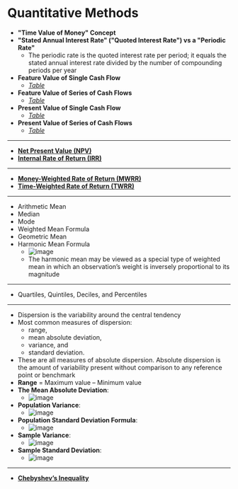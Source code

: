 # Quantitative Methods

- **"Time Value of Money" Concept**
- **"Stated Annual Interest Rate" ("Quoted Interest Rate") vs a "Periodic Rate"**
  - The periodic rate is the quoted interest rate per period; it equals the stated annual interest rate divided by the number of compounding periods per year
- **Feature Value of Single Cash Flow**
  - *[Table](https://github.com/Mike-Vilms/cfa-i-qm/blob/main/Present-and-Future-Value.md#i-future-value)*
- **Feature Value of Series of Cash Flows**
  - *[Table](https://github.com/Mike-Vilms/cfa-i-qm/blob/main/Present-and-Future-Value.md#iii-future-value-of-an-ordinary-annuity)*
- **Present Value of Single Cash Flow**
  - *[Table](https://github.com/Mike-Vilms/cfa-i-qm/blob/main/Present-and-Future-Value.md#ii-present-value)*
- **Present Value of Series of Cash Flows**
  - *[Table](https://github.com/Mike-Vilms/cfa-i-qm/blob/main/Present-and-Future-Value.md#iv-present-value-of-an-ordinary-annuity)*
---
- **[Net Present Value (NPV)](https://github.com/Mike-Vilms/cfa-i-qm/blob/main/Net-Present-Value.md)**
- **[Internal Rate of Return (IRR)](https://github.com/Mike-Vilms/cfa-i-qm/blob/main/Internal-Rate-of-Return.md)**
---
- **[Money-Weighted Rate of Return (MWRR)](https://github.com/Mike-Vilms/cfa-i-qm/blob/main/Money-Weighted-Rate-of-Return.md)**
- **[Time-Weighted Rate of Return (TWRR)](https://github.com/Mike-Vilms/cfa-i-qm/blob/main/Time-Weighted-Rate-of-Return.md)**
---
- Arithmetic Mean
- Median
- Mode
- Weighted Mean Formula
- Geometric Mean
- Harmonic Mean Formula
  - ![image](https://user-images.githubusercontent.com/85560091/140595304-8b5f9a5e-5a9a-47f0-9348-4a9b9f30f7bf.png) 
  - The harmonic mean may be viewed as a special type of weighted mean in which an 
observation’s weight is inversely proportional to its magnitude
---
- Quartiles, Quintiles, Deciles, and Percentiles
---
- Dispersion is the variability around the central tendency
- Most common measures of dispersion: 
  - range, 
  - mean absolute deviation, 
  - variance, and 
  - standard deviation. 
- These are all measures of absolute dispersion. Absolute dispersion is the amount of variability present without comparison to any reference point or benchmark
- **Range** = Maximum value – Minimum value
- **The Mean Absolute Deviation**:
  - ![image](https://user-images.githubusercontent.com/85560091/140630456-96a17bea-4361-40e3-aa7e-4b21b61049d7.png)
- **Population Variance**:
  - ![image](https://user-images.githubusercontent.com/85560091/140630480-4bf2496b-b69a-46d7-8a28-d03fa1849d47.png)
- **Population Standard Deviation Formula**:
  - ![image](https://user-images.githubusercontent.com/85560091/140630519-350f3a33-927b-434c-acaa-3ef9e0a4e8cc.png)
- **Sample Variance**:
  - ![image](https://user-images.githubusercontent.com/85560091/140646381-5bd82e68-786e-4236-a123-b8458c4432ef.png)
- **Sample Standard Deviation**:
  - ![image](https://user-images.githubusercontent.com/85560091/140646403-c478c438-7f8e-46da-b798-8ffecba6c373.png)
---
- **[Chebyshev’s Inequality](#Chebyshevs-Inequality)**

